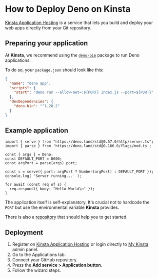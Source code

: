 # How to Deploy Deno on Kinsta

[Kinsta Application Hosting](https://kinsta.com/application-hosting) is a service that lets you build and deploy your web apps directly from your Git repository.

## Preparing your application
At **Kinsta**, we recommend using the [`deno-bin`](https://www.npmjs.com/package/deno-bin) package to run Deno applications.

To do so, your `package.json` should look like this:
```json
{
  "name": "deno app",
  "scripts": {
    "start": "deno run --allow-net=:${PORT} index.js --port=${PORT}"
  },
  "devDependencies": {
    "deno-bin": "^1.28.2"
  }
}
```

## Example application
```
import { serve } from "https://deno.land/std@0.57.0/http/server.ts";
import { parse } from 'https://deno.land/std@0.166.0/flags/mod.ts';

const { args } = Deno;
const DEFAULT_PORT = 8000;
const argPort = parse(args).port;

const s = serve({ port: argPort ? Number(argPort) : DEFAULT_PORT });
console.log( 'Server running...' );

for await (const req of s) {
  req.respond({ body: "Hello World\n" });
}
```

The application itself is self-explanatory. It's crucial not to hardcode the `PORT` but use the environmental variable **Kinsta** provides.

There is also a [repository](https://github.com/kinsta/hello-world-deno) that should help you to get started.
## Deployment

1. Register on [Kinsta Application Hosting](https://kinsta.com/signup/?product_type=app-db) or login directly to [My Kinsta](https://my.kinsta.com/) admin panel.
2. Go to the Applications tab.
3. Connect your GitHub repository.
4. Press the **Add service > Application button**.
5. Follow the wizard steps.